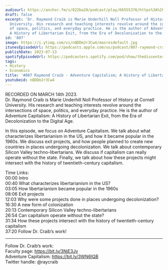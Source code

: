 ```yaml
---
audiourl: https://anchor.fm/s/822ba20/podcast/play/66555376/https%3A%2F%2Fd3ctxlq1ktw2nl.cloudfront.net%2Fstaging%2F2023-2-14%2F663e5ce0-6dcf-073a-2b8a-567720a84152.m4a
draft: false
excerpt: 'Dr. Raymond Craib is Marie Underhill Noll Professor of History at Cornell
  University. His research and teaching interests revolve around the intersections
  of space, politics, and everyday practice. He is the author of Adventure Capitalism:
  A History of Libertarian Exit, from the Era of Decolonization to the Digital Age.'
id: '807'
image: https://i.ytimg.com/vi/nQDDmJr3Cw4/maxresdefault.jpg
itunesEpisodeUrl: https://podcasts.apple.com/us/podcast/807-raymond-craib-adventure-capitalism-a-history/id1451347236?i=1000621052398&uo=4
publishDate: 2023-07-13
spotifyEpisodeUrl: https://podcasters.spotify.com/pod/show/thedissenter/episodes/807-Raymond-Craib---Adventure-Capitalism-A-History-of-Libertarian-Exit--from-the-Era-of-Decolonization-to-the-Digital-Age-e20dk1g
tags:
- History
- Economics
title: '#807 Raymond Craib - Adventure Capitalism; A History of Libertarian Exit'
youtubeid: nQDDmJr3Cw4
---
```

<div class="timelinks">

RECORDED ON MARCH 14th 2023.  
Dr. Raymond Craib is Marie Underhill Noll Professor of History at Cornell University. His research and teaching interests revolve around the intersections of space, politics, and everyday practice. He is the author of Adventure Capitalism: A History of Libertarian Exit, from the Era of Decolonization to the Digital Age.

In this episode, we focus on Adventure Capitalism. We talk about what characterizes libertarianism in the US, and how it became popular in the 1960s. We discuss exit projects, and how people planned to create new countries in places undergoing decolonization. We talk about contemporary Silicon Valley techno-libertarians. We discuss if capitalism can really operate without the state. Finally, we talk about how these projects might intersect with the history of twentieth-century capitalism.

Time Links:  
<time>00:00</time> Intro  
<time>00:40</time> What characterizes libertarianism in the US?  
<time>03:05</time> How libertarianism became popular in the 1960s  
<time>08:06</time> Exit projects  
<time>12:03</time> Why were some projects done in places undergoing decolonization?  
<time>16:30</time> A new form of colonization  
<time>20:13</time> Contemporary Silicon Valley techno-libertarians  
<time>26:54</time> Can capitalism operate without the state?  
<time>31:34</time> How these projects intersect with the history of twentieth-century capitalism  
<time>37:20</time> Follow Dr. Craib’s work!

---

Follow Dr. Craib’s work:  
Faculty page: https://bit.ly/3NjE3Jv  
Adventure Capitalism: https://bit.ly/3WN6lQB  
Twitter handle: @raycraib
</div>

